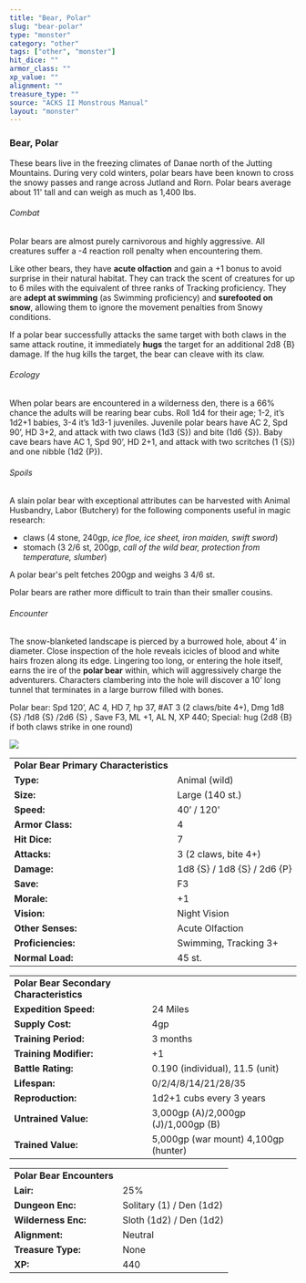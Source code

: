 ```yaml
---
title: "Bear, Polar"
slug: "bear-polar"
type: "monster"
category: "other"
tags: ["other", "monster"]
hit_dice: ""
armor_class: ""
xp_value: ""
alignment: ""
treasure_type: ""
source: "ACKS II Monstrous Manual"
layout: "monster"
---
```


### Bear, Polar

These bears live in the freezing climates of Danae north of the Jutting Mountains. During very cold
winters, polar bears have been known to cross the snowy passes and range across Jutland and Rorn.
Polar bears average about 11' tall and can weigh as much as 1,400 lbs.

###### Combat

Polar bears are almost purely carnivorous and highly aggressive. All creatures suffer a -4 reaction
roll penalty when encountering them.

Like other bears, they have **acute olfaction** and gain a +1 bonus to avoid surprise in their
natural habitat. They can track the scent of creatures for up to 6 miles with the equivalent of
three ranks of Tracking proficiency. They are **adept at swimming** (as Swimming proficiency) and
**surefooted on snow**, allowing them to ignore the movement penalties from Snowy conditions.

If a polar bear successfully attacks the same target with both claws in the same attack routine, it
immediately **hugs** the target for an additional 2d8 {B} damage. If the hug kills the target, the
bear can cleave with its claw.

###### Ecology

When polar bears are encountered in a wilderness den, there is a 66% chance the adults will be
rearing bear cubs. Roll 1d4 for their age; 1-2, it’s 1d2+1 babies, 3-4 it’s 1d3-1 juveniles.
Juvenile polar bears have AC 2, Spd 90’, HD 3+2, and attack with two claws (1d3 {S}) and bite (1d6
{S}). Baby cave bears have AC 1, Spd 90’, HD 2+1, and attack with two scritches (1 {S}) and one
nibble (1d2 {P}).

###### Spoils

A slain polar bear with exceptional attributes can be harvested with Animal Husbandry, Labor
(Butchery) for the following components useful in magic research:

* claws (4 stone, 240gp, *ice floe, ice sheet, iron maiden, swift sword*)
* stomach (3 2/6 st, 200gp, *call of the wild bear, protection from temperature, slumber*)

A polar bear's pelt fetches 200gp and weighs 3 4/6 st.

Polar bears are rather more difficult to train than their smaller cousins.

###### Encounter

The snow-blanketed landscape is pierced by a burrowed hole, about 4’ in diameter. Close inspection
of the hole reveals icicles of blood and white hairs frozen along its edge. Lingering too long, or
entering the hole itself, earns the ire of the **polar bear** within, which will aggressively charge
the adventurers. Characters clambering into the hole will discover a 10’ long tunnel that terminates
in a large burrow filled with bones.

Polar bear: Spd 120’, AC 4, HD 7, hp 37, #AT 3 (2 claws/bite 4+), Dmg 1d8 {S} /1d8 {S} /2d6 {S} ,
Save F3, ML +1, AL N, XP 440; Special: hug (2d8 {B} if both claws strike in one round)

![](data:image/png;base64...)

|  |  |
| --- | --- |
| **Polar Bear Primary Characteristics** | |
| **Type:** | Animal (wild) |
| **Size:** | Large (140 st.) |
| **Speed:** | 40’ / 120' |
| **Armor Class:** | 4 |
| **Hit Dice:** | 7 |
| **Attacks:** | 3 (2 claws, bite 4+) |
| **Damage:** | 1d8 {S} / 1d8 {S} / 2d6 {P} |
| **Save:** | F3 |
| **Morale:** | +1 |
| **Vision:** | Night Vision |
| **Other Senses:** | Acute Olfaction |
| **Proficiencies:** | Swimming, Tracking 3+ |
| **Normal Load:** | 45 st. |

|  |  |
| --- | --- |
| **Polar Bear Secondary Characteristics** | |
| **Expedition Speed:** | 24 Miles |
| **Supply Cost:** | 4gp |
| **Training Period:** | 3 months |
| **Training Modifier:** | +1 |
| **Battle Rating:** | 0.190 (individual), 11.5 (unit) |
| **Lifespan:** | 0/2/4/8/14/21/28/35 |
| **Reproduction:** | 1d2+1 cubs every 3 years |
| **Untrained Value:** | 3,000gp (A)/2,000gp (J)/1,000gp (B) |
| **Trained Value:** | 5,000gp (war mount)  4,100gp (hunter) |

|  |  |
| --- | --- |
| **Polar Bear Encounters** | |
| **Lair:** | 25% |
| **Dungeon Enc:** | Solitary (1) / Den (1d2) |
| **Wilderness Enc:** | Sloth (1d2) / Den (1d2) |
| **Alignment:** | Neutral |
| **Treasure Type:** | None |
| **XP:** | 440 |
